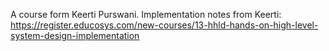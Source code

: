 A course form Keerti Purswani. Implementation notes from Keerti:
https://register.educosys.com/new-courses/13-hhld-hands-on-high-level-system-design-implementation
